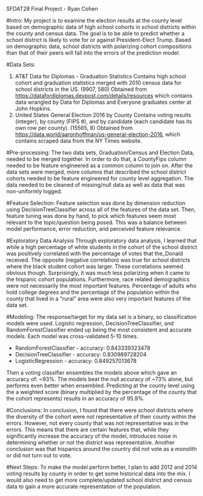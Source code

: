 SFDAT28 Final Project - Ryan Cohen

#Intro:
My project is to examine the election results at the county level based on demographic data of high school cohorts in school districts within the county and census data.  The goal is to be able to predict whether a school district is likely to vote for or against President-Elect Trump.  Based on demographic data, school districts with polarizing cohort compositions than that of their peers will fall into the errors of the prediction model.

#Data Sets:
1. AT&T Data for Diplomas - Graduation Statistics
Contains high school cohort and graduation statistics merged with 2010 census data for school districts in the US.  (9907, 580)
Obtained from https://datafordiplomas.devpost.com/details/resources which contains data wrangled by Data for Diplomas and Everyone graduates center at John Hopkins.
2. United States General Election 2016 by County
Contains voting results (integer), by county (FIPS #), and by candidate (each candidate has its own row per county).  (15565, 8)
Obtained from https://data.world/aaronhoffman/us-general-election-2016, which contains scraped data from the NY Times website.


#Pre-processing:
The two data sets, Graduation/Census and Election Data, needed to be merged together.  In order to do that, a CountyFips column needed to be feature engineered as a common column to join on.  After the data sets were merged, more columns that described the school district cohorts needed to be feature engineered for county level aggregation.  The data needed to be cleaned of missing/null data as well as data that was non-uniformly logged.  


#Feature Selection:
Feature selection was done by dimension reduction using DecisionTreeClassifier across all of the features of the data set.  Then, feature tuning was done by hand, to pick which features seem most relevant to the topic/question being posed.  This was a balance  between model performance, error reduction, and perceived feature relevance.

#Exploratory Data Analysis
Through exploratory data analysis, I learned that while a high percentage of white students in the cohort of the school district was positively correlated with the percentage of votes that the_Donald received.  The opposite (negative correlation) was true for school districts where the black student cohort was larger.  These correlations seemed obvious though.  Surprisingly, it was much less polarizing when it came to the hispanic cohort populations.  Furthermore, race related demographics were not necessarily the most important features.  Percentage of adults who hold college degrees and the percentage of the population within the county that lived in a "rural" area were also very important features of the data set.

#Modeling:
The response/target for my data set is a binary, so classification models were used.  Logistic regression, DecisionTreeClassifier, and RandomForestClassifier ended up being the most consistent and accurate models.  Each model was cross-validated 5-10 times.

  * RandomForestClassifier - accuracy: 0.843339323478
  * DecisionTreeClassifier - accuracy: 0.830989728204
  * LogisticRegression - accuracy: 0.849257013678
 
Then a voting classifier ensembles the models above which gave an accuracy of: ~93%.
The models beat the null accuracy of ~73% alone, but performs even better when ensembled.
Predicting at the county level using the a weighted score (binary multiplied by the percentage of the county that the cohort represents) results in an accuracy of 95.9%.


#Conclusions:
In conclusion, I found that there were school districts where the diversity of the cohort were not representative of their county within the errors.  However, not every county that was not representative was in the errors.  This means that there are certain features that, while they significantly increase the accuracy of the model, introduces noise in determining whether or not the district was representative.  Another conclusion was that hispanics around the country did not vote as a monolith or did not turn out to vote.


#Next Steps:
To make the model perform better, I plan to add 2012 and 2014 voting results by county in order to get some historical data into the mix.  I would also need to get more complete/updated school district and census data to gain a more accurate representation of the population.
